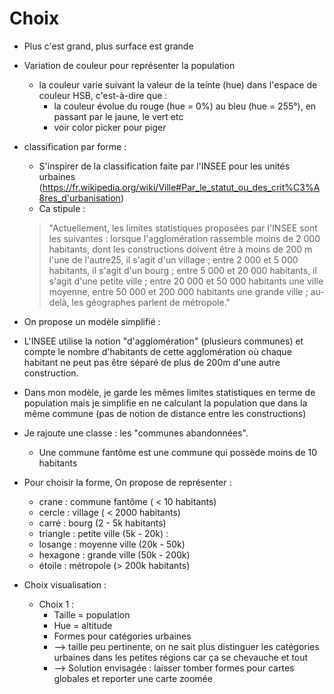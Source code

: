 # Choix 

- Plus c'est grand, plus surface est grande
- Variation de couleur pour représenter la population
	- la couleur varie suivant la valeur de la teinte (hue) dans l'espace de couleur HSB, c'est-à-dire que :
		- la couleur évolue du rouge (hue = 0%) au bleu (hue = 255°), en passant par le jaune, le vert etc
		- voir color picker pour piger
- classification par forme  :
	- S'inspirer de la classification faite par l'INSEE pour les unités urbaines (https://fr.wikipedia.org/wiki/Ville#Par_le_statut_ou_des_crit%C3%A8res_d'urbanisation)
	- Ca stipule :
	> "Actuellement, les limites statistiques proposées par l'INSEE sont les suivantes : lorsque l'agglomération rassemble moins de 2 000 habitants, dont les constructions doivent être à moins de 200 m l'une de l'autre25, il s'agit d'un village ; entre 2 000 et 5 000 habitants, il s'agit d'un bourg ; entre 5 000 et 20 000 habitants, il s'agit d'une petite ville ; entre 20 000 et 50 000 habitants une ville moyenne, entre 50 000 et 200 000 habitants une grande ville ; au-delà, les géographes parlent de métropole."

- On propose un modèle simplifié :
- L'INSEE utilise la notion "d'agglomération" (plusieurs communes) et compte le nombre d'habitants de cette agglomération où chaque habitant ne peut pas être séparé de plus de 200m d'une autre construction.
- Dans mon modèle, je garde les mêmes limites statistiques en terme de population mais je simplifie en ne calculant la population que dans la même commune (pas de notion de distance entre les constructions)
- Je rajoute une classe : les "communes abandonnées".
  - Une commune fantôme est une commune qui possède moins de 10 habitants

- Pour choisir la forme, On propose de représenter :
  - crane : commune fantôme ( < 10 habitants)
  - cercle : village ( < 2000 habitants)
  - carré : bourg (2 - 5k habitants)
  - triangle : petite ville (5k - 20k) : 
  - losange : moyenne ville (20k - 50k)
  - hexagone : grande ville (50k - 200k)
  - étoile : métropole (> 200k habitants)


- Choix visualisation :
  - Choix 1 :
    - Taille = population
    - Hue = altitude
    - Formes pour catégories urbaines
    - --> taille peu pertinente, on ne sait plus distinguer les catégories urbaines dans les petites régions car ça se chevauche et tout
    - --> Solution envisagée : laisser tomber formes pour cartes globales et reporter une carte zoomée
